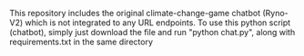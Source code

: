 This repository includes the original climate-change-game chatbot (Ryno-V2) which is not integrated to any URL endpoints. 
To use this python script (chatbot), simply just download the file and run "python chat.py", along with requirements.txt in the same directory
